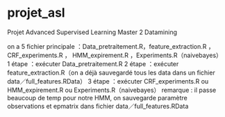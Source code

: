 # projet_asl
Projet Advanced Supervised Learning Master 2 Datamining

on a 5 fichier principale ：Data_pretraitement.R，feature_extraction.R ，CRF_experiments.R ， HMM_expirement.R ，Experiments.R（naivebayes）
1 étape ：exécuter Data_pretraitement.R
2 étape ：exécuter feature_extraction.R（on a déjà sauvegardé tous les data dans un fichier data／full_features.RData）
3 étape ：exécuter CRF_experiments.R ou HMM_expirement.R ou Experiments.R（naivebayes）
          remarque : il passe beaucoup de temp pour notre HMM, on sauvegarde paramètre observations et epmatrix dans fichier data／full_features.RData
